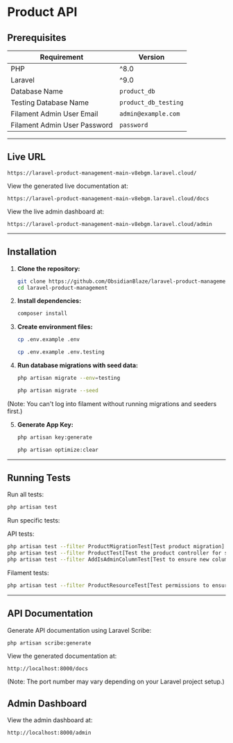 # Product API

## Prerequisites

| Requirement       | Version |
|------------------|---------|
| PHP             | ^8.0    |
| Laravel         | ^9.0    |
| Database Name   | `product_db` |
| Testing Database Name | `product_db_testing` |
| Filament Admin User Email   | `admin@example.com` |
| Filament Admin User Password | `password` |

---

## Live URL


```
https://laravel-product-management-main-v8ebgm.laravel.cloud/
```

View the generated live documentation at:

```
https://laravel-product-management-main-v8ebgm.laravel.cloud/docs
```

View the live admin dashboard at:

```
https://laravel-product-management-main-v8ebgm.laravel.cloud/admin
```

---

## Installation

1. **Clone the repository:**
   ```sh
   git clone https://github.com/ObsidianBlaze/laravel-product-management.git
   cd laravel-product-management
   ```

2. **Install dependencies:**
   ```sh
   composer install
   ```

3. **Create environment files:**
   ```sh
   cp .env.example .env
   ```
   ```sh 
   cp .env.example .env.testing
   ```

4. **Run database migrations with seed data:**
   ```sh
   php artisan migrate --env=testing   
   ```
   ```sh
   php artisan migrate --seed
   ```

(Note: You can't log into filament without running migrations and seeders first.)

5. **Generate App Key:**
   ```sh
   php artisan key:generate
   ```
   ```sh
   php artisan optimize:clear
   ```

---

## Running Tests

Run all tests:

```sh
php artisan test
```

Run specific tests:

API tests:

```sh
php artisan test --filter ProductMigrationTest[Test product migration]
php artisan test --filter ProductTest[Test the product controller for store, show, and index]
php artisan test --filter AddIsAdminColumnTest[Test to ensure new column is_admin works with migration]
```

Filament tests:

```sh
php artisan test --filter ProductResourceTest[Test permissions to ensure only admin can edit, create, and delete products]
```

---

## API Documentation

Generate API documentation using Laravel Scribe:

```sh
php artisan scribe:generate
```

View the generated documentation at:

```
http://localhost:8000/docs
```

(Note: The port number may vary depending on your Laravel project setup.)

## Admin Dashboard

View the admin dashboard at:

```
http://localhost:8000/admin
```
